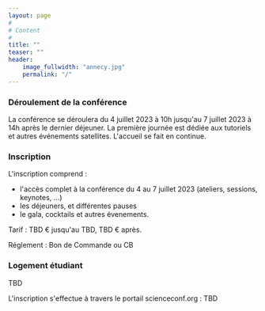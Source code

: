 ```yaml
---
layout: page
#
# Content
#
title: ""
teaser: ""
header:
    image_fullwidth: "annecy.jpg"
    permalink: "/"
---
```



### **Déroulement de la conférence**
La conférence se déroulera du 4 juillet 2023 à 10h jusqu'au 7 juillet 2023 à 14h après le dernier déjeuner. La première journée est dédiée aux tutoriels et autres événements satellites. L'accueil se fait en continue.


### **Inscription**

L'inscription comprend :
  * l'accès complet à la conférence du 4 au 7 juillet 2023 (ateliers, sessions, keynotes, ...)
  * les déjeuners, et différentes pauses
  * le gala, cocktails et autres évenements.
  
Tarif : TBD € jusqu'au TBD, TBD € après.

Réglement : Bon de Commande ou CB

### **Logement étudiant**
TBD

L'inscription s'effectue à travers le portail scienceconf.org : TBD



